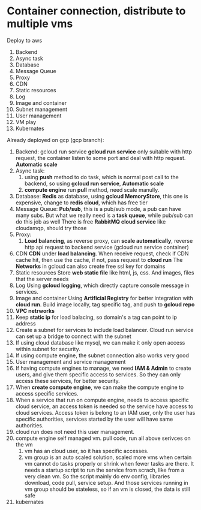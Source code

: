 # Container connection, distribute to multiple vms

Deploy to aws
1. Backend
2. Async task
3. Database
4. Message Queue
5. Proxy
6. CDN
7. Static resources
8. Log
9. Image and container
10. Subnet management
11. User management
12. VM play
13. Kubernates


Already deployed on gcp (gcp branch):
1. Backend: gcloud run service
   **gcloud run service** only suitable with http request, the container listen to some port and deal with http request. **Automatic scale**
2. Async task:
   1. using **push** method to do task, which is normal post call to the backend, so using **gcloud run service**, **Automatic scale**
   2. **compute engine** run **pull** method, need scale manully.
3. Database:
   **Redis** as database, using **gcloud MemoryStore**, this one is expensive, change to **redis cloud**, which has free tier
4. Message Queue:
   **Pub/sub**, this is a pub/sub mode, a pub can have many subs. But what we really need is a **task queue**, while pub/sub can do this job as well
   There is free **RabbitMQ cloud service** like cloudamqp, should try those
5. Proxy:
   1. **Load balancing**, as reverse proxy, can **scale automatically**, reverse http api request to backend service (gcloud run service container)
6. CDN
   **CDN** under **load balancing**. When receive request, check if CDN cache hit, then use the cache, if not, pass request to **cloud run**
   The **Networks** in gcloud can also create free ssl key for domains
8. Static resources
   Store **web static file** like html, js, css. And images, files that the server needs
9. Log
   Using **gcloud logging**, which directly capture console message in services.
10. Image and container
   Using **Artificial Registry** for better integration with **cloud run**. Build image locally, tag specific tag, and push to **gcloud repo**
11. **VPC netrworks**
   1. Keep **static ip** for load balacing, so domain's a tag can point to ip address
   2. Create a subnet for services to include load balancer. Cloud run service can set up a bridge to connect with the subnet 
   3. If using cloud database like mysql, we can make it only open access within subnet for security.
   4. If using compute engine, the subnet connection also works very good
11. User management and service management
   1. If having compute engines to manage, we need **IAM & Admin** to create users, and give them specific access to services. So they can only access these services, for better security.
   2. When **create compute engine**, we can make the compute engine to access specific services.
   3. When a service that run on compute engine, needs to access specific cloud service, an access token is needed so the service have access to cloud services.
      Access token is belong to an IAM user, only the user has specific authorities, services started by the user will have same authorities.
   4. cloud run does not need this user management.
12. compute engine
    self managed vm. pull code, run all above serivces on the vm
    1. vm has an cloud user, so it has specific accesses.
    2. vm group is an auto scaled solution, scaled more vms when certain vm cannot do tasks properly or shrink when fewer tasks are there.
       It needs a startup script to run the service from scrach, like from a very clean vm. So the script mainly do env config, libraries download, code pull, service setup.
       And those services running in vm group should be stateless, so if an vm is closed, the data is still safe
13. kubernates 
   
     
